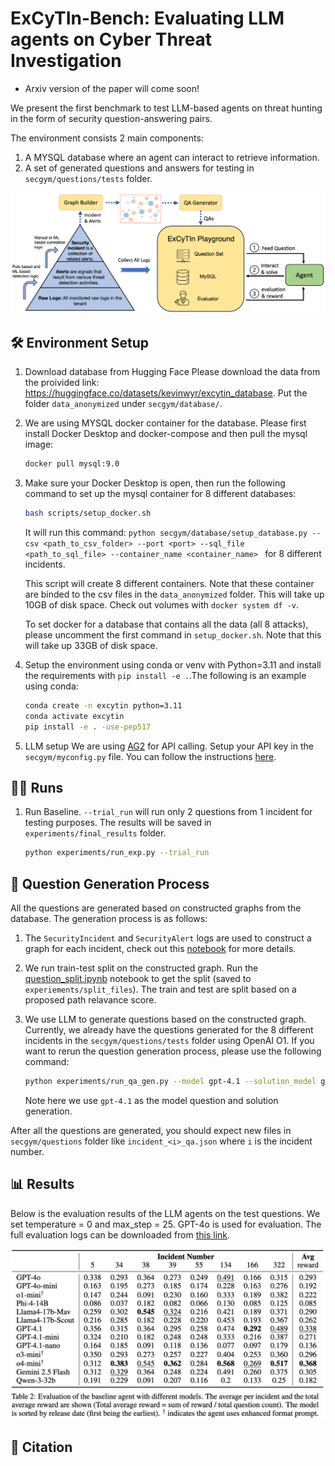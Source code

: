 # ExCyTIn-Bench: Evaluating LLM agents on Cyber Threat Investigation

- Arxiv version of the paper will come soon!

We present the first benchmark to test LLM-based agents on threat hunting in the form of security question-answering pairs.

The environment consists 2 main components:
1. A MYSQL database where an agent can interact to retrieve information.
2. A set of generated questions and answers for testing in `secgym/questions/tests` folder.


<!-- display pdf as image -->
![ExCyTIn-Bench](./secgym/assets/overview.png)


## 🛠️ Environment Setup

1. Download database from Hugging Face
    Please download the data from the proivided link: https://huggingface.co/datasets/kevinwyr/excytin_database.
    Put the folder `data_anonymized` under `secgym/database/`.

2. We are using MYSQL docker container for the database. Please first install Docker Desktop and docker-compose and then pull the mysql image:
    ```bash
    docker pull mysql:9.0
    ```

3. Make sure your Docker Desktop is open, then run the following command to set up the mysql container for 8 different databases:
    ```bash
    bash scripts/setup_docker.sh
    ```
    It will run this command: `python secgym/database/setup_database.py --csv <path_to_csv_folder> --port <port> --sql_file <path_to_sql_file> --container_name <container_name> ` for 8 different incidents.

    This script will create 8 different containers. Note that these container are binded to the csv files in the `data_anonymized` folder. This will take up 10GB of disk space.
    Check out volumes with `docker system df -v`.

    To set docker for a database that contains all the data (all 8 attacks), please uncomment the first command in `setup_docker.sh`. Note that this will take up 33GB of disk space.

4. Setup the environment using conda or venv with Python=3.11 and install the requirements with `pip install -e .`.The following is an example using conda:
    ```bash
    conda create -n excytin python=3.11
    conda activate excytin
    pip install -e . -use-pep517
    ```

5. LLM setup
    We are using [AG2](https://docs.ag2.ai/latest/) for API calling. Setup your API key in the `secgym/myconfig.py` file. You can follow the instructions [here](https://autogen-ai.github.io/autogen/docs/notebooks/autogen_uniformed_api_calling#config-list-setup).


## 🏃‍♂️ Runs

1. Run Baseline. `--trial_run` will run only 2 questions from 1 incident for testing purposes. The results will be saved in `experiments/final_results` folder.
    ```bash
    python experiments/run_exp.py --trial_run
    ```

## 🤖 Question Generation Process

All the questions are generated based on constructed graphs from the database.
The generation process is as follows:
1. The `SecurityIncident` and `SecurityAlert` logs are used to construct a graph for each incident, check out this [notebook](notebooks/extract_construct_graph.ipynb) for more details.
2. We run train-test split on the constructed graph. Run the [question_split.ipynb](notebooks/question_split.ipynb) notebook to get the split (saved to `experiements/split_files`). The train and test are split based on a proposed path relavance score.
2. We use LLM to generate questions based on the constructed graph. Currently, we already have the questions generated for the 8 different incidents in the `secgym/questions/tests` folder using OpenAI O1. If you want to rerun the question generation process, please use the following command:

    ```bash
    python experiments/run_qa_gen.py --model gpt-4.1 --solution_model gpt-4.1 --relevant_type low_split --qa_path secgym/qagen/graph_files
    ```
    Note here we use `gpt-4.1` as the model question and solution generation. 


After all the questions are generated, you should expect new files in `secgym/questions` folder like `incident_<i>_qa.json` where `i` is the incident number.


## 📊 Results

Below is the evaluation results of the LLM agents on the test questions. We set temperature = 0 and max_step = 25. GPT-4o is used for evaluation. The full evaluation logs can be downloaded from [this link](https://pennstateoffice365-my.sharepoint.com/:u:/g/personal/ykw5399_psu_edu/EXOMtXyFSRNGvKsLZGPIAfwBZhkKMr11oROccOydbWyioA?e=XzpQLa).

![ExCyTIn-Bench](./secgym/assets/eval_results.png)

## 📝 Citation

